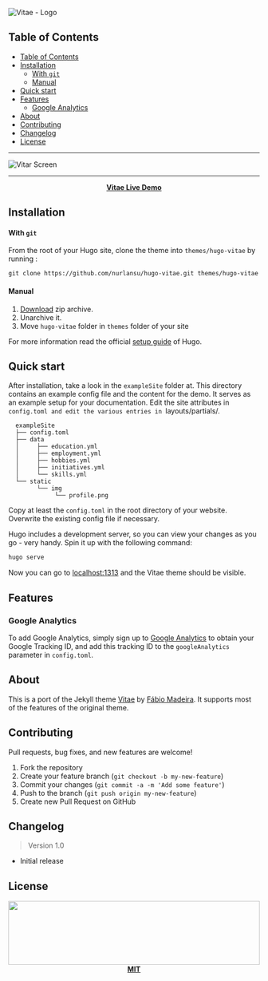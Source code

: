 ![Vitae - Logo][logo]

## Table of Contents

- [Table of Contents](#table-of-contents)
- [Installation](#installation)
    - [With `git`](#with-git)
    - [Manual](#manual)
- [Quick start](#quick-start)
- [Features](#features)
  - [Google Analytics](#google-analytics)
- [About](#about)
- [Contributing](#contributing)
- [Changelog](#changelog)
- [License](#license)

********************

![Vitar Screen][screenshot]

********************

<p align="center"><b><a href="https://demo.suyundukov.com/hugo-vitae/">Vitae Live Demo</a></b></p>

## Installation

#### With `git`

From the root of your Hugo site, clone the theme into `themes/hugo-vitae` by running :
```
git clone https://github.com/nurlansu/hugo-vitae.git themes/hugo-vitae
```

#### Manual

1. [Download][zip-archive] zip archive.
2. Unarchive it.
3. Move `hugo-vitae` folder in `themes` folder of your site

For more information read the official [setup guide][hugo-guide] of Hugo.

## Quick start

After installation, take a look in the `exampleSite` folder at. This directory contains an example config file and the content for the demo. It serves as an example setup for your documentation. Edit the site attributes in `config.toml and edit the various entries in `layouts/partials/.

```
  exampleSite
  ├── config.toml
  ├── data
  │     ├── education.yml
  │     ├── employment.yml
  │     ├── hobbies.yml
  │     ├── initiatives.yml
  │     └── skills.yml
  └── static
        └── img
             └── profile.png
```

Copy at least the `config.toml` in the root directory of your website. Overwrite the existing config file if necessary.

Hugo includes a development server, so you can view your changes as you go -
very handy. Spin it up with the following command:

``` sh
hugo serve
```

Now you can go to [localhost:1313][local] and the Vitae
theme should be visible.

## Features

### Google Analytics

To add Google Analytics, simply sign up to [Google Analytics][g-analytics] to obtain your Google Tracking ID, and add this tracking ID to the `googleAnalytics` parameter in `config.toml`.

## About

This is a port of the Jekyll theme [Vitae][vitae-jekyll] by [Fábio Madeira][vitae-author]. It supports most of the features of the original theme.

## Contributing

Pull requests, bug fixes, and new features are welcome!

1. Fork the repository
2. Create your feature branch (`git checkout -b my-new-feature`)
3. Commit your changes (`git commit -a -m 'Add some feature'`)
4. Push to the branch (`git push origin my-new-feature`)
5. Create new Pull Request on GitHub

## Changelog

> Version 1.0

- Initial release

## License

<p align="center">
  <a href="./LICENSE.md"><img src="https://suyundukov.com/cdn/logo.svg" width="100%" height="128"></a>
  <a href="./LICENSE.md"><strong>MIT</strong></a>
</p>



[logo]: https://suyundukov.com/cdn/vitae.png
[screenshot]: https://suyundukov.com/cdn/vitae-screen.png
[hugo]: https://gohugo.io/
[gh-pages]: https://pages.github.com/
[zip-archive]: https://github.com/nurlansu/hugo-vitae/archive/master.zip
[hugo-guide]: https://gohugo.io/overview/installing/
[local]: http://localhost:1313/
[g-analytics]: https://www.google.com/analytics/
[vitae-jekyll]: https://github.com/biomadeira/vitae/
[vitae-author]: https://github.com/biomadeira/
